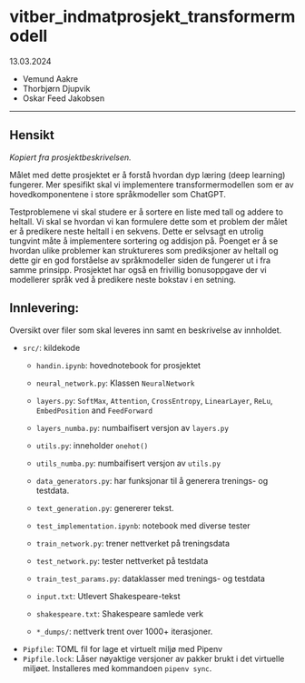 # vitber_indmatprosjekt_transformermodell

13.03.2024

- Vemund Aakre
- Thorbjørn Djupvik
- Oskar Feed Jakobsen

---

## Hensikt

*Kopiert fra prosjektbeskrivelsen.*

Målet med dette prosjektet er å forstå hvordan dyp læring (deep learning) fungerer.
Mer spesifikt skal vi implementere transformermodellen som er av hovedkomponentene
i store språkmodeller som ChatGPT.

Testproblemene vi skal studere er å sortere en liste med tall og addere to heltall.
Vi skal se hvordan vi kan formulere dette som et problem der målet er å predikere
neste heltall i en sekvens. Dette er selvsagt en utrolig tungvint måte å implementere
sortering og addisjon på. Poenget er å se hvordan ulike problemer kan struktureres som
prediksjoner av heltall og dette gir en god forståelse av språkmodeller siden de fungerer
ut i fra samme prinsipp. Prosjektet har også en frivillig bonusoppgave der vi modellerer
språk ved å predikere neste bokstav i en setning.

## Innlevering:

Oversikt over filer som skal leveres inn samt en beskrivelse av innholdet.

- `src/`: kildekode
    - `handin.ipynb`: hovednotebook for prosjektet

    - `neural_network.py`: Klassen `NeuralNetwork`
    - `layers.py`: `SoftMax`, `Attention`, `CrossEntropy`, `LinearLayer`, `ReLu`, `EmbedPosition` and `FeedForward`
    - `layers_numba.py`: numbaifisert versjon av `layers.py`
    - `utils.py`: inneholder `onehot()`
    - `utils_numba.py`: numbaifisert versjon av `utils.py`

    - `data_generators.py`: har funksjonar til å generera trenings- og testdata.
    - `text_generation.py`: genererer tekst.
    - `test_implementation.ipynb`: notebook med diverse tester

    - `train_network.py`: trener nettverket på treningsdata
    - `test_network.py`: tester nettverket på testdata
    - `train_test_params.py`: dataklasser med trenings- og testdata

    - `input.txt`: Utlevert Shakespeare-tekst
    - `shakespeare.txt`: Shakespeare samlede verk

    - `*_dumps/`: nettverk trent over $1000$+ iterasjoner.
- `Pipfile`: TOML fil for lage et virtuelt miljø med Pipenv
- `Pipfile.lock`: Låser nøyaktige versjoner av pakker brukt i det virtuelle miljøet. Installeres med kommandoen `pipenv sync`.
